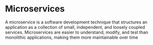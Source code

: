 # Microservices
A microservice is a software development technique that structures an application as a collection of small, independent, and loosely coupled services. Microservices are easier to understand, modify, and test than monolithic applications, making them more maintainable over time
